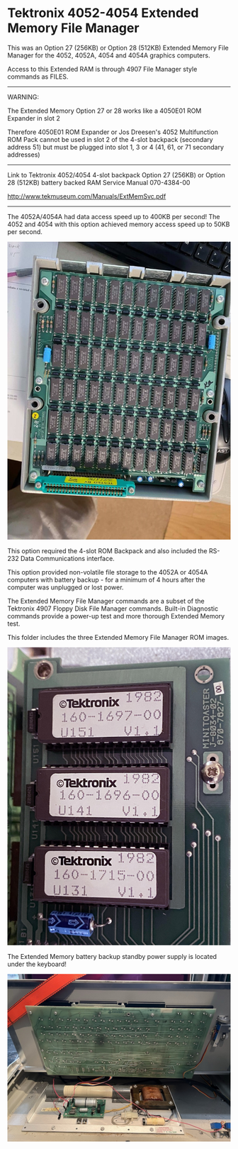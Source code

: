 # Tektronix 4052-4054 Extended Memory File Manager

This was an Option 27 (256KB) or Option 28 (512KB) Extended Memory File Manager for the 4052, 4052A, 4054 and 4054A graphics computers. 

Access to this Extended RAM is through 4907 File Manager style commands as FILES.

**********************************************************************************
 WARNING:
 
 The Extended Memory Option 27 or 28 works like a 4050E01 ROM Expander in slot 2
 
 Therefore 4050E01 ROM Expander or Jos Dreesen's 4052 Multifunction ROM Pack
 cannot be used in slot 2 of the 4-slot backpack (secondary address 51)
 but must be plugged into slot 1, 3 or 4 (41, 61, or 71 secondary addresses)
**********************************************************************************


Link to Tektronix 4052/4054 4-slot backpack Option 27 (256KB) or Option 28 (512KB) battery backed RAM
 Service Manual 070-4384-00

http://www.tekmuseum.com/Manuals/ExtMemSvc.pdf

****************


The 4052A/4054A had data access speed up to 400KB per second!
The 4052 and 4054 with this option achieved memory access speed up to 50KB per second.

![Extended Memory File Manager](./Extended%20Memory%20photo.jpg)

This option required the 4-slot ROM Backpack and also included the RS-232 Data Communications interface.

This option provided non-volatile file storage to the 4052A or 4054A computers with battery backup - for a minimum of 4 hours after the computer was unplugged or lost power.

The Extended Memory File Manager commands are a subset of the Tektronix 4907 Floppy Disk File Manager commands.
Built-in Diagnostic commands provide a power-up test and more thorough Extended Memory test.

This folder includes the three Extended Memory File Manager ROM images.

![Extended Memory File Manager ROM Labels](./minitoaster2.JPG)

The Extended Memory battery backup standby power supply is located under the keyboard!

![Extended Memory standby power supply](./Stand%20by%20PS%20under%20the%20keyboard.jpg)

